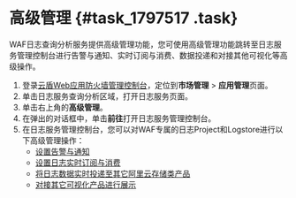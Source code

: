 # 高级管理 {#task_1797517 .task}

WAF日志查询分析服务提供高级管理功能，您可使用高级管理功能跳转至日志服务管理控制台进行告警与通知、实时订阅与消费、数据投递和对接其他可视化等高级操作。

1.  登录[云盾Web应用防火墙管理控制台](https://yundun.console.aliyun.com/?p=waf)，定位到**市场管理** \> **应用管理**页面。
2.  单击日志服务查询分析区域，打开日志服务页面。
3.  单击右上角的**高级管理**。
4.  在弹出的对话框中，单击**前往**打开日志服务管理控制台。
5.  在日志服务管理控制台，您可以对WAF专属的日志Project和Logstore进行以下高级管理操作： 
    -   [设置告警与通知](../../../../intl.zh-CN/告警/简介.md#)
    -   [设置日志实时订阅与消费](../../../../intl.zh-CN/实时消费/简介.md#)
    -   [将日志数据实时投递至其它阿里云存储类产品](../../../../intl.zh-CN/数据投递/简介.md#)
    -   [对接其它可视化产品进行展示](../../../../intl.zh-CN/查询与分析/可视化分析/其他可视化方案/对接Grafana.md#)

